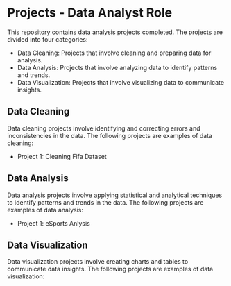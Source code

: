 # Projects - Data Analyst Role

This repository contains data analysis projects completed. The projects are divided into four categories:

- Data Cleaning: Projects that involve cleaning and preparing data for analysis.
- Data Analysis: Projects that involve analyzing data to identify patterns and trends.
- Data Visualization: Projects that involve visualizing data to communicate insights.

## Data Cleaning
Data cleaning projects involve identifying and correcting errors and inconsistencies in the data. The following projects are examples of data cleaning:
 
- Project 1: Cleaning Fifa Dataset

## Data Analysis
Data analysis projects involve applying statistical and analytical techniques to identify patterns and trends in the data. The following projects are examples of data analysis:

- Project 1: eSports Anlysis

## Data Visualization
Data visualization projects involve creating charts and tables to communicate data insights. The following projects are examples of data visualization:
